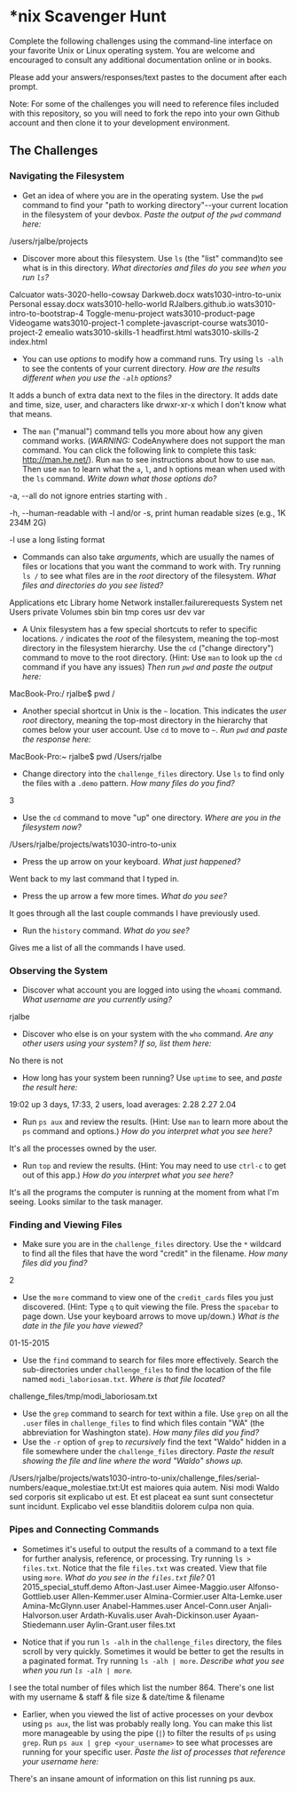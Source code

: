 # *nix Scavenger Hunt

Complete the following challenges using the command-line interface on your favorite
Unix or Linux operating system. You are welcome and encouraged to consult any
additional documentation online or in books.

Please add your answers/responses/text pastes to the document after each prompt.

Note: For some of the challenges you will need to reference files included with
this repository, so you will need to fork the repo into your own Github account
and then clone it to your development environment.

## The Challenges

### Navigating the Filesystem

* Get an idea of where you are in the operating system. Use the `pwd` command to find your "path to working directory"--your current location in the filesystem of your devbox. *Paste the output of the `pwd` command here:*

/users/rjalbe/projects

* Discover more about this filesystem. Use `ls` (the "list" command)to see what is in this directory. *What directories and files do you see when you run `ls`?*

Calcuator			wats-3020-hello-cowsay
Darkweb.docx			wats1030-intro-to-unix
Personal essay.docx		wats3010-hello-world
RJalbers.github.io		wats3010-intro-to-bootstrap-4
Toggle-menu-project		wats3010-product-page
Videogame			wats3010-project-1
complete-javascript-course	wats3010-project-2
emealio				wats3010-skills-1
headfirst.html			wats3010-skills-2
index.html


* You can use *options* to modify how a command runs. Try using `ls -alh` to see the contents of your current directory. *How are the results different when you use the `-alh` options?*

It adds a bunch of extra data next to the files 
in the directory. It adds date and time, size, user,
and characters like drwxr-xr-x which I don't know 
what that means.

* The `man` ("manual") command tells you more about how any given command works. (*WARNING:* CodeAnywhere does not support the man command. You can click the following link to complete this task: http://man.he.net/). Run `man` to see instructions about how to use `man`. Then use `man` to learn what the `a`, `l`, and `h` options mean when used with the `ls` command. *Write down what those options do?*
 
 -a, --all
do not ignore entries starting with .

-h, --human-readable
 with -l and/or -s, print human readable sizes (e.g., 1K 234M 2G)

  -l     use a long listing format


* Commands can also take *arguments*, which are usually the names of files or locations that you want the command to work with. Try running `ls /` to see what files are in the *root* directory of the filesystem. *What files and directories do you see listed?*

Applications			etc
Library				home
Network				installer.failurerequests
System				net
Users				private
Volumes				sbin
bin				tmp
cores				usr
dev				var


* A Unix filesystem has a few special shortcuts to refer to specific locations. `/` indicates the *root* of the filesystem, meaning the top-most directory in the filesystem hierarchy. Use the `cd` ("change directory") command to move to the root directory. (Hint: Use `man` to look up the `cd` command if you have any issues) *Then run `pwd` and paste the output here:*

MacBook-Pro:/ rjalbe$ pwd
/

* Another special shortcut in Unix is the `~` location. This indicates the *user root* directory, meaning the top-most directory in the hierarchy that comes below your user account. Use `cd` to move to `~`. *Run `pwd` and paste the response here:*

MacBook-Pro:~ rjalbe$ pwd
/Users/rjalbe

* Change directory into the `challenge_files` directory. Use `ls` to find only the files with a `.demo` pattern. *How many files do you find?*

3

* Use the `cd` command to move "up" one directory. *Where are you in the filesystem now?*

/Users/rjalbe/projects/wats1030-intro-to-unix

* Press the up arrow on your keyboard. *What just happened?*

Went back to my last command that I typed in.

* Press the up arrow a few more times. *What do you see?*

It goes through all the last couple commands I have 
previously used.

* Run the `history` command. *What do you see?*

Gives me a list of all the commands I have used.

### Observing the System

* Discover what account you are logged into using the `whoami` command. *What username are you currently using?*

rjalbe

* Discover who else is on your system with the `who` command. *Are any other users using your system? If so, list them here:*

No there is not

* How long has your system been running? Use `uptime` to see, and *paste the result here:*

19:02  up 3 days, 17:33, 2 users, load averages: 2.28 2.27 2.04

* Run `ps aux` and review the results. (Hint: Use `man` to learn more about the `ps` command and options.) *How do you interpret what you see here?*

It's all the processes owned by the user.

* Run `top` and review the results. (Hint: You may need to use `ctrl-c` to get out of this app.) *How do you interpret what you see here?*

It's all the programs the computer is running at 
the moment from what I'm seeing. Looks similar 
to the task manager.

### Finding and Viewing Files

* Make sure you are in the `challenge_files` directory. Use the `*` wildcard to find all the files that have the word "credit" in the filename. *How many files did you find?*

2

* Use the `more` command to view one of the `credit_cards` files you just discovered. (Hint: Type `q` to quit viewing the file. Press the `spacebar` to page down. Use your keyboard arrows to move up/down.) *What is the date in the file you have viewed?*

01-15-2015

* Use the `find` command to search for files more effectively. Search the sub-directories under `challenge_files` to find the location of the file named
 `modi_laboriosam.txt`. *Where is that file located?*

challenge_files/tmp/modi_laboriosam.txt


* Use the `grep` command to search for text within a file. Use `grep` on all the `.user` files in `challenge_files` to find which files contain "WA" (the abbreviation for Washington state). *How many files did you find?*
* Use the `-r` option of `grep` to *recursively* find the text "Waldo" hidden in a file somewhere under the `challenge_files` directory. *Paste the result showing the file and line where the word "Waldo" shows up.*

/Users/rjalbe/projects/wats1030-intro-to-unix/challenge_files/serial-numbers/eaque_molestiae.txt:Ut est maiores quia autem. Nisi modi Waldo sed corporis sit explicabo ut est. Et est placeat ea sunt sunt consectetur sunt incidunt. Explicabo vel esse blanditiis dolorem culpa non quia.

### Pipes and Connecting Commands

* Sometimes it's useful to output the results of a command to a text file for further analysis, reference, or processing. Try running `ls > files.txt`. Notice that the file `files.txt` was created. View that file using `more`. *What do you see in the `files.txt` file?*
01
2015_special_stuff.demo
Afton-Jast.user
Aimee-Maggio.user
Alfonso-Gottlieb.user
Allen-Kemmer.user
Almina-Cormier.user
Alta-Lemke.user
Amina-McGlynn.user
Anabel-Hammes.user
Ancel-Conn.user
Anjali-Halvorson.user
Ardath-Kuvalis.user
Avah-Dickinson.user
Ayaan-Stiedemann.user
Aylin-Grant.user
files.txt

* Notice that if you run `ls -alh` in the `challenge_files` directory, the files scroll by very quickly. Sometimes it would be better to get the results in a paginated format. Try running `ls -alh | more`. *Describe what you see when you run `ls -alh | more`.*

I see the total number of files which list the number 864. There's one list with my username & staff & file size & date/time & filename

* Earlier, when you viewed the list of active processes on your devbox using `ps aux`, the list was probably really long. You can make this list more manageable by using the pipe (`|`) to filter the results of `ps` using `grep`. Run `ps aux | grep <your_username>` to see what processes are running for your specific user. *Paste the list of processes that reference your username here:*

There's an insane amount of information on this list running ps aux.
